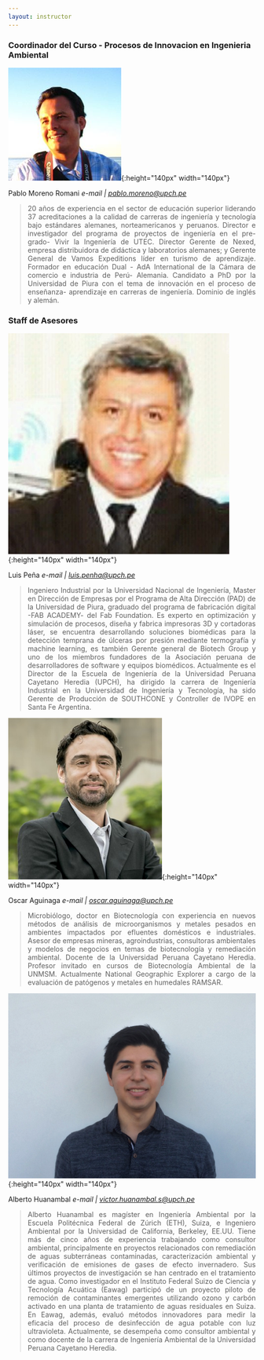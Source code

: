 ```yaml
---
layout: instructor
---
```

### Coordinador del Curso - Procesos de Innovacion en Ingenieria Ambiental
![Alt text](/instructors/pablo_moreno.png){:height="140px" width="140px"}

Pablo Moreno Romani
*e-mail | pablo.moreno@upch.pe*
><div style="text-align: justify">20 años de experiencia en el sector de educación superior liderando 37 acreditaciones a la calidad de carreras de ingeniería y tecnología bajo estándares alemanes, norteamericanos y peruanos. Director e investigador del programa de proyectos de ingeniería en el pre- grado- Vivir la Ingeniería de UTEC. Director Gerente de Nexed, empresa distribuidora de didáctica y laboratorios alemanes; y Gerente General de Vamos Expeditions líder en turismo de aprendizaje. Formador en educación Dual - AdA International de la Cámara de comercio e industria de Perú- Alemania. Candidato a PhD por la Universidad de Piura con el tema de innovación en el proceso de enseñanza- aprendizaje en carreras de ingeniería. Dominio de inglés y alemán.</div>


### Staff de Asesores 
![Alt text](/instructors/luis_pena.jpg){:height="140px" width="140px"}

Luis Peña
*e-mail | luis.penha@upch.pe*
><div style="text-align: justify">Ingeniero Industrial por la Universidad Nacional de Ingeniería, Master en Dirección de Empresas por el Programa de Alta Dirección (PAD) de la Universidad de Piura, graduado del programa de fabricación digital -FAB ACADEMY- del Fab Foundation. Es experto en optimización y simulación de procesos, diseña y fabrica impresoras 3D y cortadoras láser, se encuentra desarrollando soluciones biomédicas para la detección temprana de úlceras por presión mediante termografía y machine learning, es también Gerente general de Biotech Group y uno de los miembros fundadores de la Asociación peruana de desarrolladores de software y equipos biomédicos. Actualmente es el Director de la Escuela de Ingeniería de la Universidad Peruana Cayetano Heredia (UPCH), ha dirigido la carrera de Ingeniería Industrial en la Universidad de Ingeniería y Tecnología, ha sido Gerente de Producción de SOUTHCONE y Controller de IVOPE en Santa Fe Argentina.</div> 

![Alt text](/instructors/Oscar_Aguinaga.jpg){:height="140px" width="140px"}

Oscar Aguinaga
*e-mail | oscar.aguinaga@upch.pe*
><div style="text-align: justify">Microbiólogo, doctor en Biotecnología con experiencia en nuevos métodos de análisis de microorganismos y metales pesados en ambientes impactados por efluentes domésticos e industriales. Asesor de empresas mineras, agroindustrias, consultoras ambientales y modelos de negocios en temas de biotecnología y remediación ambiental. Docente de la Universidad Peruana Cayetano Heredia. Profesor invitado en cursos de Biotecnología Ambiental de la UNMSM. Actualmente National Geographic Explorer a cargo de la evaluación de patógenos y metales en humedales RAMSAR.</div>

![Alt text](/instructors/Alberto_Huanambal.jpg){:height="140px" width="140px"}

Alberto Huanambal
*e-mail | victor.huanambal.s@upch.pe*
><div style="text-align: justify">Alberto Huanambal es magíster en Ingeniería Ambiental por la Escuela Politécnica Federal de Zúrich (ETH), Suiza, e Ingeniero Ambiental por la Universidad de California, Berkeley, EE.UU. Tiene más de cinco años de experiencia trabajando como consultor ambiental, principalmente en proyectos relacionados con remediación de aguas subterráneas contaminadas, caracterización ambiental y verificación de emisiones de gases de efecto invernadero. Sus últimos proyectos de investigación se han centrado en el tratamiento de agua. Como investigador en el Instituto Federal Suizo de Ciencia y Tecnología Acuática (Eawag) participó de un proyecto piloto de remoción de contaminantes emergentes utilizando ozono y carbón activado en una planta de tratamiento de aguas residuales en Suiza. En Eawag, además, evaluó métodos innovadores para medir la eficacia del proceso de desinfección de agua potable con luz ultravioleta. Actualmente, se desempeña como consultor ambiental y como docente de la carrera de Ingeniería Ambiental de la Universidad Peruana Cayetano Heredia.</div> 
